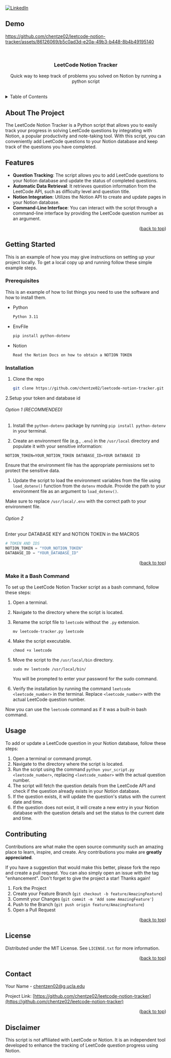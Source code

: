 <!-- Improved compatibility of back to top link: See: https://github.com/othneildrew/Best-README-Template/pull/73 -->

<a name="readme-top"></a>

<!--
*** Thanks for checking out the Best-README-Template. If you have a suggestion
*** that would make this better, please fork the repo and create a pull request
*** or simply open an issue with the tag "enhancement".
*** Don't forget to give the project a star!
*** Thanks again! Now go create something AMAZING! :D
-->



<!-- PROJECT SHIELDS -->
<!--
*** I'm using markdown "reference style" links for readability.
            *** Reference links are enclosed in brackets [ ] instead of parentheses ( ).
*** See the bottom of this document for the declaration of the reference variables
*** for contributors-url, forks-url, etc. This is an optional, concise syntax you may use.
*** https://www.markdownguide.org/basic-syntax/#reference-style-links
-->

[![LinkedIn][linkedin-shield]][linkedin-url]


## Demo
https://github.com/chentze02/leetcode-notion-tracker/assets/86126069/b5c0ad3d-e20a-49b3-b448-8b4b49195140


<!-- PROJECT LOGO -->
<br />
<div align="center">

<h3 align="center">LeetCode Notion Tracker</h3>

<p align="center">
    Quick way to keep track of problems you solved on Notion by running a python script
    <br />
    <br />
  </p>
</div>

<!-- TABLE OF CONTENTS -->
<details>
  <summary>Table of Contents</summary>
  <ol>
    <li>
      <a href="#about-the-project">About The Project</a>
    </li>
    <li>
      <a href="#getting-started">Getting Started</a>
      <ul>
        <li><a href="#prerequisites">Prerequisites</a></li>
        <li><a href="#installation">Installation</a></li>
      </ul>
    </li>
    <li><a href="#usage">Usage</a></li>
    <li><a href="#roadmap">Roadmap</a></li>
    <li><a href="#contributing">Contributing</a></li>
    <li><a href="#license">License</a></li>
    <li><a href="#contact">Contact</a></li>
    <li><a href="#acknowledgments">Acknowledgments</a></li>
  </ol>
</details>

<!-- ABOUT THE PROJECT -->

## About The Project

The LeetCode Notion Tracker is a Python script that allows you to easily track
your progress in solving LeetCode questions by integrating with Notion, a
popular productivity and note-taking tool. With this script, you can
conveniently add LeetCode questions to your Notion database and keep track of
the questions you have completed.

## Features

- **Question Tracking**: The script allows you to add LeetCode questions to your
  Notion database and update the status of completed questions.
- **Automatic Data Retrieval**: It retrieves question information from the
  LeetCode API, such as difficulty level and question title.
- **Notion Integration**: Utilizes the Notion API to create and update pages in
  your Notion database.
- **Command-Line Interface**: You can interact with the script through a
  command-line interface by providing the LeetCode question number as an
  argument.

<p align="right">(<a href="#readme-top">back to top</a>)</p>

<!-- GETTING STARTED -->

## Getting Started

This is an example of how you may give instructions on setting up your project
locally. To get a local copy up and running follow these simple example steps.

### Prerequisites

This is an example of how to list things you need to use the software and how to
install them.

- Python
  ```sh
  Python 3.11
  ```
- EnvFile
  ```sh
  pip install python-dotenv
  ```
- Notion
  ```
  Read the Notion Docs on how to obtain a NOTION TOKEN
  ```

### Installation

1. Clone the repo
   ```sh
   git clone https://github.com/chentze02/leetcode-notion-tracker.git
   ```

2.Setup your token and database id

###### Option 1 (RECOMMENDED)

1. Install the `python-dotenv` package by running `pip install python-dotenv` in
   your terminal.

2. Create an environment file (e.g., `.env`) in the `/usr/local` directory and
   populate it with your sensitive information:

`NOTION_TOKEN=YOUR_NOTION_TOKEN DATABASE_ID=YOUR DATABASE ID`

Ensure that the environment file has the appropriate permissions set to protect
the sensitive data.

1. Update the script to load the environment variables from the file using
   `load_dotenv()` function from the `dotenv` module. Provide the path to your
   environment file as an argument to `load_dotenv()`.

Make sure to replace `/usr/local/.env` with the correct path to your environment
file.

###### Option 2

Enter your DATABASE KEY and NOTION TOKEN in the MACROS

```python
# TOKEN AND IDS
NOTION_TOKEN = "YOUR_NOTION_TOKEN" 
DATABASE_ID = "YOUR_DATABASE_ID"
```

<p align="right">(<a href="#readme-top">back to top</a>)</p>

### Make it a Bash Command

To set up the LeetCode Notion Tracker script as a bash command, follow these
steps:

1. Open a terminal.
2. Navigate to the directory where the script is located.
3. Rename the script file to `leetcode` without the `.py` extension.

   `mv leetcode-tracker.py leetcode`

4. Make the script executable.

   `chmod +x leetcode`

5. Move the script to the `/usr/local/bin` directory.

   `sudo mv leetcode /usr/local/bin/`

   You will be prompted to enter your password for the sudo command.
6. Verify the installation by running the command `leetcode <leetcode_number>`
   in the terminal. Replace `<leetcode_number>` with the actual LeetCode
   question number.

Now you can use the `leetcode` command as if it was a built-in bash command.

<!-- USAGE EXAMPLES -->

## Usage

To add or update a LeetCode question in your Notion database, follow these
steps:

1. Open a terminal or command prompt.
2. Navigate to the directory where the script is located.
3. Run the script using the command `python your_script.py <leetcode_number>`,
   replacing `<leetcode_number>` with the actual question number.
4. The script will fetch the question details from the LeetCode API and check if
   the question already exists in your Notion database.
5. If the question exists, it will update the question's status with the current
   date and time.
6. If the question does not exist, it will create a new entry in your Notion
   database with the question details and set the status to the current date and
   time.

<!-- CONTRIBUTING -->

## Contributing

Contributions are what make the open source community such an amazing place to
learn, inspire, and create. Any contributions you make are **greatly
appreciated**.

If you have a suggestion that would make this better, please fork the repo and
create a pull request. You can also simply open an issue with the tag
"enhancement". Don't forget to give the project a star! Thanks again!

1. Fork the Project
2. Create your Feature Branch (`git checkout -b feature/AmazingFeature`)
3. Commit your Changes (`git commit -m 'Add some AmazingFeature'`)
4. Push to the Branch (`git push origin feature/AmazingFeature`)
5. Open a Pull Request

<p align="right">(<a href="#readme-top">back to top</a>)</p>

<!-- LICENSE -->

## License

Distributed under the MIT License. See `LICENSE.txt` for more information.

<p align="right">(<a href="#readme-top">back to top</a>)</p>

<!-- CONTACT -->

## Contact

Your Name - chentzen02@g.ucla.edu

Project Link:
[https://github.com/chentze02/leetcode-notion-tracker](https://github.com/chentze02/leetcode-notion-tracker)

<p align="right">(<a href="#readme-top">back to top</a>)</p>

## Disclaimer

This script is not affiliated with LeetCode or Notion. It is an independent tool
developed to enhance the tracking of LeetCode question progress using Notion.

<!-- MARKDOWN LINKS & IMAGES -->
<!-- https://www.markdownguide.org/basic-syntax/#reference-style-links -->


[linkedin-shield]: https://img.shields.io/badge/-LinkedIn-black.svg?style=for-the-badge&logo=linkedin&colorB=555
[linkedin-url]: https://www.linkedin.com/in/chentzen02/
[product-screenshot]: images/screenshot.png
